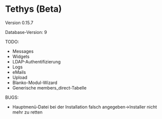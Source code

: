 Tethys (Beta)
=============

Version 0.15.7

Database-Version: 9

TODO:
* Messages
* Widgets
* LDAP-Authentifizierung
* Logs
* eMails
* Upload
* Blanko-Modul-Wizard
* Generische members_direct-Tabelle

BUGS:
* Hauptmenü-Datei bei der Installation falsch angegeben->Installer nicht mehr zu retten
